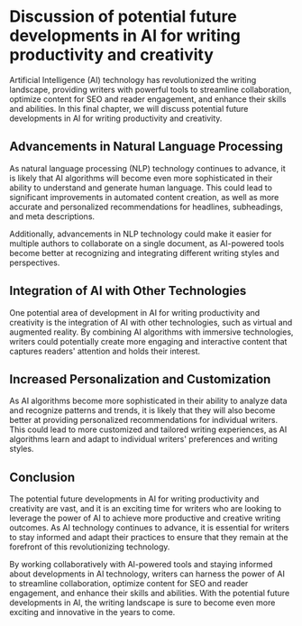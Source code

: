 Discussion of potential future developments in AI for writing productivity and creativity
=====================================================================================================

Artificial Intelligence (AI) technology has revolutionized the writing landscape, providing writers with powerful tools to streamline collaboration, optimize content for SEO and reader engagement, and enhance their skills and abilities. In this final chapter, we will discuss potential future developments in AI for writing productivity and creativity.

Advancements in Natural Language Processing
-------------------------------------------

As natural language processing (NLP) technology continues to advance, it is likely that AI algorithms will become even more sophisticated in their ability to understand and generate human language. This could lead to significant improvements in automated content creation, as well as more accurate and personalized recommendations for headlines, subheadings, and meta descriptions.

Additionally, advancements in NLP technology could make it easier for multiple authors to collaborate on a single document, as AI-powered tools become better at recognizing and integrating different writing styles and perspectives.

Integration of AI with Other Technologies
-----------------------------------------

One potential area of development in AI for writing productivity and creativity is the integration of AI with other technologies, such as virtual and augmented reality. By combining AI algorithms with immersive technologies, writers could potentially create more engaging and interactive content that captures readers' attention and holds their interest.

Increased Personalization and Customization
-------------------------------------------

As AI algorithms become more sophisticated in their ability to analyze data and recognize patterns and trends, it is likely that they will also become better at providing personalized recommendations for individual writers. This could lead to more customized and tailored writing experiences, as AI algorithms learn and adapt to individual writers' preferences and writing styles.

Conclusion
----------

The potential future developments in AI for writing productivity and creativity are vast, and it is an exciting time for writers who are looking to leverage the power of AI to achieve more productive and creative writing outcomes. As AI technology continues to advance, it is essential for writers to stay informed and adapt their practices to ensure that they remain at the forefront of this revolutionizing technology.

By working collaboratively with AI-powered tools and staying informed about developments in AI technology, writers can harness the power of AI to streamline collaboration, optimize content for SEO and reader engagement, and enhance their skills and abilities. With the potential future developments in AI, the writing landscape is sure to become even more exciting and innovative in the years to come.
